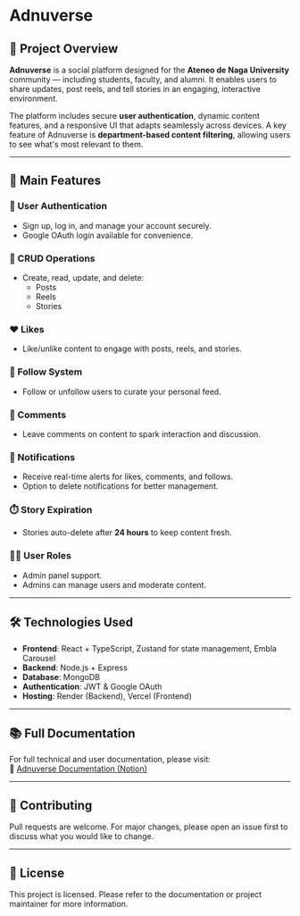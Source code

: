 # Adnuverse

## 📌 Project Overview

**Adnuverse** is a social platform designed for the **Ateneo de Naga University** community — including students, faculty, and alumni. It enables users to share updates, post reels, and tell stories in an engaging, interactive environment.

The platform includes secure **user authentication**, dynamic content features, and a responsive UI that adapts seamlessly across devices. A key feature of Adnuverse is **department-based content filtering**, allowing users to see what's most relevant to them.

---

## 🚀 Main Features

### 🔐 User Authentication
- Sign up, log in, and manage your account securely.
- Google OAuth login available for convenience.

### 📝 CRUD Operations
- Create, read, update, and delete:
  - Posts
  - Reels
  - Stories

### ❤️ Likes
- Like/unlike content to engage with posts, reels, and stories.

### 👥 Follow System
- Follow or unfollow users to curate your personal feed.

### 💬 Comments
- Leave comments on content to spark interaction and discussion.

### 🔔 Notifications
- Receive real-time alerts for likes, comments, and follows.
- Option to delete notifications for better management.

### ⏱️ Story Expiration
- Stories auto-delete after **24 hours** to keep content fresh.

### 🧑‍💼 User Roles
- Admin panel support.
- Admins can manage users and moderate content.

---

## 🛠️ Technologies Used

- **Frontend**: React + TypeScript, Zustand for state management, Embla Carousel
- **Backend**: Node.js + Express
- **Database**: MongoDB
- **Authentication**: JWT & Google OAuth
- **Hosting**: Render (Backend), Vercel (Frontend)

---

## 📚 Full Documentation

For full technical and user documentation, please visit:  
📄 [Adnuverse Documentation (Notion)](https://www.notion.so/Adnu-Verse-Documentationfinal-Import-May-14-2025-1f3d7dac926f80f79a92da10f6b1b413?pvs=4)

---

## 🤝 Contributing

Pull requests are welcome. For major changes, please open an issue first to discuss what you would like to change.

---

## 📄 License

This project is licensed. Please refer to the documentation or project maintainer for more information.

